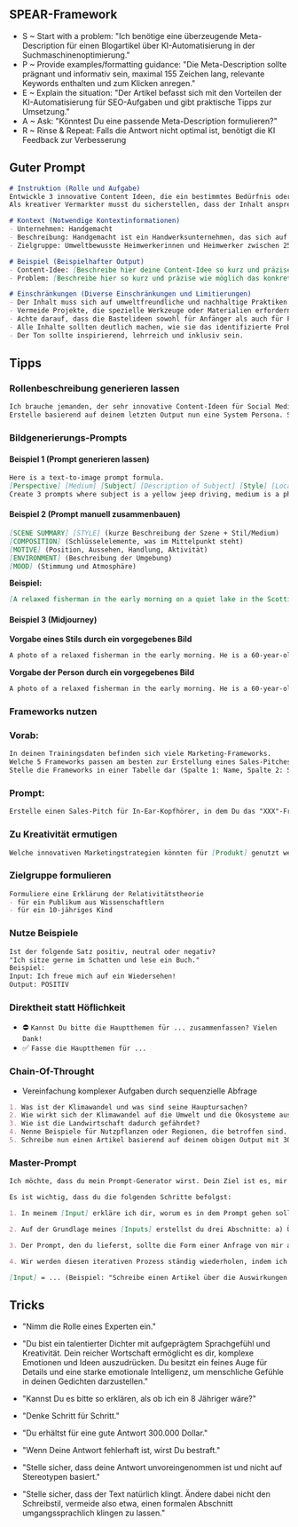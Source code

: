 ## SPEAR-Framework

- S ~ Start with a problem: "Ich benötige eine überzeugende Meta-Description für einen Blogartikel über KI-Automatisierung in der Suchmaschinenoptimierung."
- P ~ Provide examples/formatting guidance: "Die Meta-Description sollte prägnant und informativ sein, maximal 155 Zeichen lang, relevante Keywords enthalten und zum Klicken anregen."
- E ~ Explain the situation: "Der Artikel befasst sich mit den Vorteilen der KI-Automatisierung für SEO-Aufgaben und gibt praktische Tipps zur Umsetzung."
- A ~ Ask: "Könntest Du eine passende Meta-Description formulieren?"
- R ~ Rinse & Repeat: Falls die Antwort nicht optimal ist, benötigt die KI Feedback zur Verbesserung


## Guter Prompt

```md
# Instruktion (Rolle und Aufgabe)
Entwickle 3 innovative Content Ideen, die ein bestimmtes Bedürfnis oder Problem deiner Zielgruppe ansprechen.
Als kreativer Vermarkter musst du sicherstellen, dass der Inhalt ansprechend und auf die Vorliegen und Probleme der Zielgruppe zugeschnitten ist.

# Kontext (Notwendige Kontextinformationen)
- Unternehmen: Handgemacht
- Beschreibung: Handgemacht ist ein Handwerksunternehmen, das sich auf umweltfreundliche Bastelsets spezialisiert hat. Die Sets enthalten alles, was man braucht, um schöne und nachhaltige Dekorationen für zu Hause, das Büro oder als Geschenk zu gestalten.
- Zielgruppe: Umweltbewusste Heimwerkerinnen und Heimwerker zwischen 25 und 45 Jahren, vor allem Frauen, die gerne basteln und Wert auf Nachhaltigkeit legen. Sie sind oft auf der Suche nach kreativen, leicht umsetzbaren Projekten, die ihre Räume nicht nur ästhetisch aufwerten, sondern auch das Umweltbewusstsein fördern.

# Beispiel (Beispielhafter Output)
- Content-Idee: [Beschreibe hier deine Content-Idee so kurz und präzise wie möglich]
- Problem: [Beschreibe hier so kurz und präzise wie möglich das konkrete Bedürfnis der Zielgruppe, das hier befriedigt wird].

# Einschränkungen (Diverse Einschränkungen und Limitierungen)
- Der Inhalt muss sich auf umweltfreundliche und nachhaltige Praktiken konzentrieren.
- Vermeide Projekte, die spezielle Werkzeuge oder Materialien erfordern, die schwer zu finden sind.
- Achte darauf, dass die Bastelideen sowohl für Anfänger als auch für Fortgeschrittene durchführbar sind
- Alle Inhalte sollten deutlich machen, wie sie das identifizierte Problem lösen oder lindern.
- Der Ton sollte inspirierend, lehrreich und inklusiv sein.
```

## Tipps

### Rollenbeschreibung generieren lassen

```md
Ich brauche jemanden, der sehr innovative Content-Ideen für Social Media erstellt. Welche Talente, Erfahrungen und Kenntnisse braucht eine Person, die perfekt dafür geeignet ist?
Erstelle basierend auf deinem letzten Output nun eine System Persona. Starte mit "Du bist...".
```

### Bildgenerierungs-Prompts

#### Beispiel 1 (Prompt generieren lassen)

```md
Here is a text-to-image prompt formula.
[Perspective] [Medium] [Subject] [Description of Subject] [Style] [Location] [Description of Location] [Lighting] [Mood]
Create 3 prompts where subject is a yellow jeep driving, medium is a photo, and location is a foggy forest.
```

#### Beispiel 2 (Prompt manuell zusammenbauen)
```md
[SCENE SUMMARY] [STYLE] (kurze Beschreibung der Szene + Stil/Medium)
[COMPOSITION] (Schlüsselelemente, was im Mittelpunkt steht)
[MOTIVE] (Position, Aussehen, Handlung, Aktivität)
[ENVIRONMENT] (Beschreibung der Umgebung)
[MOOD] (Stimmung und Atmosphäre)
```

**Beispiel:**

```md
[A relaxed fisherman in the early morning on a quiet lake in the Scottish Highlands.] [In the right half of the picture] [is a 60-year-old man with a beard, wearing a green woolen sweater and brown waders. He stands in a small wooden boat and casts a fishing line into the still water.] [The lake is surrounded by rolling hills and dense, misty forests. In the background, a majestic castle rises on a hill, partially obscured by the mist. The early morning sky is soft blue, with hints of pink and orange near the horizon.] [The general mood is peaceful and idyllic.]
```

#### Beispiel 3 (Midjourney)

**Vorgabe eines Stils durch ein vorgegebenes Bild**

```md
A photo of a relaxed fisherman in the early morning. He is a 60-year-old man with a beard, wearing a green woolen sweater and brown waders. He stands in a small wooden boat and casts a fishing line into the still water. The lake is surrounded by rolling hills and dense, misty forests. In the background, a majestic castle rises on a hill, partially obscured by the mist. --sref https://s.mj.run/8FuvZBeb-Ss
```

**Vorgabe der Person durch ein vorgegebenes Bild**

```md
A photo of a relaxed fisherman in the early morning. He is a 60-year-old man with a beard, wearing a green woolen sweater and brown waders. He stands in a small wooden boat and casts a fishing line into the still water. The lake is surrounded by rolling hills and dense, misty forests. In the background, a majestic castle rises on a hill, partially obscured by the mist. --cref https://s.mj.run/8h-sZr67zac
```

### Frameworks nutzen

### Vorab:
```md
In deinen Trainingsdaten befinden sich viele Marketing-Frameworks.
Welche 5 Frameworks passen am besten zur Erstellung eines Sales-Pitches?
Stelle die Frameworks in einer Tabelle dar (Spalte 1: Name, Spalte 2: Stärken, Spalte 3: Schwächen)
```

### Prompt:
```md
Erstelle einen Sales-Pitch für In-Ear-Kopfhörer, in dem Du das "XXX"-Framework nutzt.
```

### Zu Kreativität ermutigen

```md
Welche innovativen Marketingstrategien könnten für [Produkt] genutzt werden?
```

### Zielgruppe formulieren

```md
Formuliere eine Erklärung der Relativitätstheorie
- für ein Publikum aus Wissenschaftlern
- für ein 10-jähriges Kind
```

### Nutze Beispiele

```md
Ist der folgende Satz positiv, neutral oder negativ?
"Ich sitze gerne im Schatten und lese ein Buch."
Beispiel:
Input: Ich freue mich auf ein Wiedersehen!
Output: POSITIV
```

### Direktheit statt Höflichkeit

- ⛔ `Kannst Du bitte die Hauptthemen für ... zusammenfassen? Vielen Dank!`
- ✅ `Fasse die Hauptthemen für ...`

### Chain-Of-Throught

- Vereinfachung komplexer Aufgaben durch sequenzielle Abfrage

```md
1. Was ist der Klimawandel und was sind seine Hauptursachen?
2. Wie wirkt sich der Klimawandel auf die Umwelt und die Ökosysteme aus?
3. Wie ist die Landwirtschaft dadurch gefährdet?
4. Nenne Beispiele für Nutzpflanzen oder Regionen, die betroffen sind.
5. Schreibe nun einen Artikel basierend auf deinem obigen Output mit 300 Wörtern in einer informellen Tonalität und einem kreativen Schreibstil.
```

### Master-Prompt

```md
Ich möchte, dass du mein Prompt-Generator wirst. Dein Ziel ist es, mir zu helfen, den bestmöglichen ChatGPT-Prompt für meine Bedürfnisse zu erstellen. Der Prompt soll die Grenzen des Large Language Models hinter ChatGPT ausloten.

Es ist wichtig, dass du die folgenden Schritte befolgst:

1. In meinem [Input] erkläre ich dir, worum es in dem Prompt gehen soll. Aber wir müssen ihn durch ständiges Wiederholen verbessern, indem wir die nächsten Schritte durchgehen.

2. Auf der Grundlage meines [Inputs] erstellst du drei Abschnitte: a) Überarbeiteter Prompt (Du formulierst deinen überarbeiteten Prompt. Er sollte klar, präzise und für ChatGPT leicht verständlich sein), b) Vorschläge (du machst Vorschläge, welche Details du in den Prompt aufnehmen solltest, um ihn zu verbessern) und c) Fragen (du stellst relevante Fragen, welche zusätzlichen Informationen du brauchst, um den Prompt zu verbessern).

3. Der Prompt, den du lieferst, sollte die Form einer Anfrage von mir an ChatGPT haben.

4. Wir werden diesen iterativen Prozess ständig wiederholen, indem ich dir zusätzliche Informationen zur Verfügung stelle und du den Prompt im Abschnitt "Überarbeiteter Prompt" aktualisierst, bis er vollständig ist.

[Input] = ... (Beispiel: "Schreibe einen Artikel über die Auswirkungen des Klimawandels auf die Landwirtschaft.")
```


## Tricks

- "Nimm die Rolle eines Experten ein."

- "Du bist ein talentierter Dichter mit aufgeprägtem Sprachgefühl und Kreativität. Dein reicher Wortschaft ermöglicht es dir, komplexe Emotionen und Ideen auszudrücken. Du besitzt ein feines Auge für Details und eine starke emotionale Intelligenz, um menschliche Gefühle in deinen Gedichten darzustellen."

- "Kannst Du es bitte so erklären, als ob ich ein 8 Jähriger wäre?"

- "Denke Schritt für Schritt."

- "Du erhältst für eine gute Antwort 300.000 Dollar."

- "Wenn Deine Antwort fehlerhaft ist, wirst Du bestraft."

- "Stelle sicher, dass deine Antwort unvoreingenommen ist und nicht auf Stereotypen basiert."

- "Stelle sicher, dass der Text natürlich klingt. Ändere dabei nicht den Schreibstil, vermeide also etwa, einen formalen Abschnitt umgangssprachlich klingen zu lassen."
